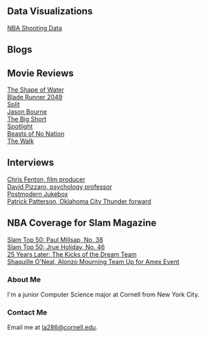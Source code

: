 ## Data Visualizations

[NBA Shooting Data](/INFO3300Project1/project.html)

## Blogs

## Movie Reviews

[The Shape of Water](http://cornellsun.com/2018/01/24/the-shape-of-water-is-a-fairytale-for-adults/) <br>
[Blade Runner 2049](http://cornellsun.com/2017/10/11/blade-runner-2049-might-just-be-a-masterpiece/) <br>
[Split](http://cornellsun.com/2017/02/05/holy-split-signs-of-m-night-shyamalans-return-are-happening/) <br>
[Jason Bourne](http://cornellsun.com/2016/10/11/stale-popcorn-is-still-popcorn-jason-borne-is-still-jason-bourne/) <br>
[The Big Short](http://cornellsun.com/2016/02/03/the-big-short-supplies-what-viewers-demand/) <br>
[Spotlight](http://cornellsun.com/2015/12/06/spotlight-tells-the-story-right/) <br>
[Beasts of No Nation](http://cornellsun.com/2015/10/23/netflixs-beasts-of-no-nation/) <br>
[The Walk](http://cornellsun.com/2015/10/18/living-vicariously-through-the-walk/) <br>

## Interviews 

[Chris Fenton, film producer](http://cornellsun.com/2018/03/20/interview-with-blockers-producer-chris-fenton-93/) <br>
[David Pizzaro, psychology professor](http://sunspots.cornellsun.com/2017/05/28/podcast-psychology-professor-david-pizarro/) <br>
[Postmodern Jukebox](http://cornellsun.com/2015/11/09/a-show-and-a-chat-postmodern-jukebox-at-the-state-theatre/) <br>
[Patrick Patterson, Oklahoma City Thunder forward](http://www.slamonline.com/nba/patrick-patterson-interview/) <br>

## NBA Coverage for Slam Magazine

[Slam Top 50: Paul Millsap, No. 38](http://www.slamonline.com/nba/paul-millsap-slam-top-50-2017/) <br>
[Slam Top 50: Jrue Holiday, No. 46](http://www.slamonline.com/nba/jrue-holiday-slam-top-50-2017/) <br>
[25 Years Later: The Kicks of the Dream Team](http://www.slamonline.com/kicks/the-kicks-of-the-dream-team/) <br>
[Shaquille O'Neal, Alonzo Mourning Team Up for Amex Event](http://www.slamonline.com/nba/shaquille-oneal-alonzo-mourning-amex/) <br>

### About Me

I'm a junior Computer Science major at Cornell from New York City. 

### Contact Me

Email me at la286@cornell.edu.
